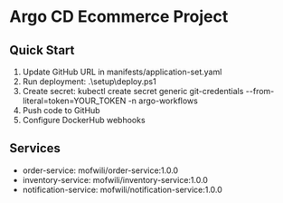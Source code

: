 ﻿# Argo CD Ecommerce Project

## Quick Start

1. Update GitHub URL in manifests/application-set.yaml
2. Run deployment: .\setup\deploy.ps1
3. Create secret:
   kubectl create secret generic git-credentials --from-literal=token=YOUR_TOKEN -n argo-workflows
4. Push code to GitHub
5. Configure DockerHub webhooks

## Services
- order-service: mofwili/order-service:1.0.0
- inventory-service: mofwili/inventory-service:1.0.0
- notification-service: mofwili/notification-service:1.0.0
